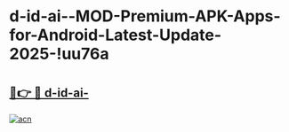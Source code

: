 # d-id-ai--MOD-Premium-APK-Apps-for-Android-Latest-Update-2025-!uu76a

# <h2><a href="https://tury5f.esa.edu.pl?title=d-id-ai-&ref=uu76a">🔗👉 🔴 d-id-ai-</a></h2>

[![acn](https://github.com/user-attachments/assets/0f9c940e-d8b0-45ae-aac7-cd30a18b3e1c)](https://tury5f.esa.edu.pl?title=d-id-ai-&ref=uu76a)

